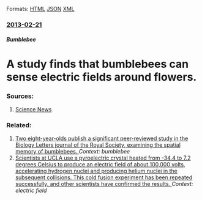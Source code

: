 
Formats: [HTML](/news/2013/02/21/a-study-finds-that-bumblebees-can-sense-electric-fields-around-flowers.html)  [JSON](/news/2013/02/21/a-study-finds-that-bumblebees-can-sense-electric-fields-around-flowers.json)  [XML](/news/2013/02/21/a-study-finds-that-bumblebees-can-sense-electric-fields-around-flowers.xml)  

### [2013-02-21](/news/2013/02/21/index.md)

##### Bumblebee
# A study finds that bumblebees can sense electric fields around flowers. 




### Sources:

1. [Science News](http://www.sciencenews.org/view/generic/id/348490/description/Bees_learn_the_electric_buzz_of_flowers)

### Related:

1. [Two eight-year-olds publish a significant peer-reviewed study in the Biology Letters journal of the Royal Society, examining the spatial memory of bumblebees. ](/news/2010/12/22/two-eight-year-olds-publish-a-significant-peer-reviewed-study-in-the-biology-letters-journal-of-the-royal-society-examining-the-spatial-mem.md) _Context: bumblebee_
2. [ Scientists at UCLA use a pyroelectric crystal heated from -34.4 to 7.2 degrees Celsius to produce an electric field of about 100,000 volts, accelerating hydrogen nuclei and producing helium nuclei in the subsequent collisions. This cold fusion experiment has been repeated successfully, and other scientists have confirmed the results. ](/news/2005/06/7/scientists-at-ucla-use-a-pyroelectric-crystal-heated-from-34-4-to-7-2-degrees-celsius-to-produce-an-electric-field-of-about-100-000-volts.md) _Context: electric field_
